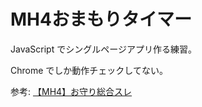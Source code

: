 MH4おまもりタイマー
==================

JavaScript でシングルページアプリ作る練習。

Chrome でしか動作チェックしてない。

参考: [【MH4】お守り総合スレ](https://www.google.co.jp/search?q=%E3%80%90MH4%E3%80%91%E3%81%8A%E5%AE%88%E3%82%8A%E7%B7%8F%E5%90%88%E3%82%B9%E3%83%AC+%E4%BB%A3%E7%9B%AE)
